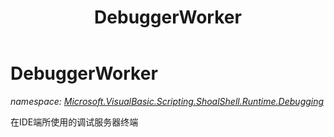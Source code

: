 ﻿---
title: DebuggerWorker
---

# DebuggerWorker
_namespace: [Microsoft.VisualBasic.Scripting.ShoalShell.Runtime.Debugging](N-Microsoft.VisualBasic.Scripting.ShoalShell.Runtime.Debugging.html)_

在IDE端所使用的调试服务器终端




